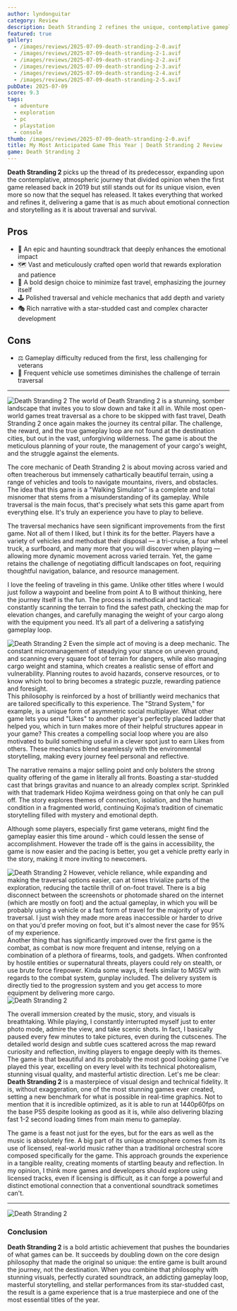 ```yaml
---
author: lyndonguitar
category: Review
description: Death Stranding 2 refines the unique, contemplative gameplay of its predecessor with polished mechanics, an epic story, and a bold, niche approach that challenges mainstream gaming norms.
featured: true
gallery:
  - /images/reviews/2025-07-09-death-stranding-2-0.avif
  - /images/reviews/2025-07-09-death-stranding-2-1.avif
  - /images/reviews/2025-07-09-death-stranding-2-2.avif
  - /images/reviews/2025-07-09-death-stranding-2-3.avif
  - /images/reviews/2025-07-09-death-stranding-2-4.avif
  - /images/reviews/2025-07-09-death-stranding-2-5.avif
pubDate: 2025-07-09
score: 9.3
tags:
  - adventure
  - exploration
  - pc
  - playstation
  - console
thumb: /images/reviews/2025-07-09-death-stranding-2-0.avif
title: My Most Anticipated Game This Year | Death Stranding 2 Review
game: Death Stranding 2
---
```


**Death Stranding 2** picks up the thread of its predecessor, expanding upon the contemplative, atmospheric journey that divided opinion when the first game released back in 2019 but still stands out for its unique vision, even more so now that the sequel has released. It takes everything that worked and refines it, delivering a game that is as much about emotional connection and storytelling as it is about traversal and survival.

## Pros
- 🎵 An epic and haunting soundtrack that deeply enhances the emotional impact  
- 🗺️ Vast and meticulously crafted open world that rewards exploration and patience  
- 🚶 A bold design choice to minimize fast travel, emphasizing the journey itself  
- 🕹️ Polished traversal and vehicle mechanics that add depth and variety  
- 🎭 Rich narrative with a star-studded cast and complex character development  

## Cons
- ⚖️ Gameplay difficulty reduced from the first, less challenging for veterans  
- 🔄 Frequent vehicle use sometimes diminishes the challenge of terrain traversal  

---

<div class="flex flex-col md:flex-row-reverse items-center gap-6 mb-12 pb-6 border-b border-slate-700">
  <img
    src=/images/reviews/2025-07-09-death-stranding-2-1.avif
    alt="Death Stranding 2"
    class="w-full md:w-2/5 rounded shadow"
  />
The world of Death Stranding 2 is a stunning, somber landscape that invites you to slow down and take it all in. While most open-world games treat traversal as a chore to be skipped with fast travel, Death Stranding 2 once again makes the journey its central pillar. The challenge, the reward, and the true gameplay loop are not found at the destination cities, but out in the vast, unforgiving wilderness. The game is about the meticulous planning of your route, the management of your cargo's weight, and the struggle against the elements.
</div>

The core mechanic of Death Stranding 2 is about moving across varied and often treacherous but immensely cathartically beautiful terrain, using a range of vehicles and tools to navigate mountains, rivers, and obstacles. The idea that this game is a "Walking Simulator" is a complete and total misnomer that stems from a misunderstanding of its gameplay. While traversal is the main focus, that's precisely what sets this game apart from everything else. It's truly an experience you have to play to believe.

The traversal mechanics have seen significant improvements from the first game. Not all of them I liked, but I think its for the better. Players have a variety of vehicles and methodsat their disposal — a tri-cruise, a four wheel truck, a surfboard, and many more that you will discover when playing — allowing more dynamic movement across varied terrain. Yet, the game retains the challenge of negotiating difficult landscapes on foot, requiring thoughtful navigation, balance, and resource management. 

I love the feeling of traveling in this game. Unlike other titles where I would just follow a waypoint and beeline from point A to B without thinking, here the journey itself is the fun. The process is methodical and tactical: constantly scanning the terrain to find the safest path, checking the map for elevation changes, and carefully managing the weight of your cargo along with the equipment you need. It’s all part of a delivering a satisfying gameplay loop.

<div class="flex flex-col md:flex-row items-center gap-6 mb-12 pb-6 border-b border-slate-700">
  <img
    src=/images/reviews/2025-07-09-death-stranding-2-2.avif
    alt="Death Stranding 2"
    class="w-full md:w-2/5 rounded shadow"
     />
Even the simple act of moving is a deep mechanic. The constant micromanagement of steadying your stance on uneven ground, and scanning every square foot of terrain for dangers, while also managing cargo weight and stamina, which creates a realistic sense of effort and vulnerability. Planning routes to avoid hazards, conserve resources, or to know which tool to bring becomes a strategic puzzle, rewarding patience and foresight. 
</div>
This philosophy is reinforced by a host of brilliantly weird mechanics that are tailored specifically to this experience. The "Strand System," for example, is a unique form of asymmetric social multiplayer. What other game lets you send "Likes" to another player's perfectly placed ladder that helped you, which in turn makes more of their helpful structures appear in your game? This creates a compelling social loop where you are also motivated to build something useful in a clever spot just to earn Likes from others. These mechanics blend seamlessly with the environmental storytelling, making every journey feel personal and reflective.

The narrative remains a major selling point and only bolsters the strong quality offering of the game in literally all fronts. Boasting a star-studded cast that brings gravitas and nuance to an already complex script. Sprinkled with that trademark Hideo Kojima weirdness going on that only he can pull off. The story explores themes of connection, isolation, and the human condition in a fragmented world, continuing Kojima’s tradition of cinematic storytelling filled with mystery and emotional depth.

Although some players, especially first game veterans, might find the gameplay easier this time around - which could lessen the sense of accomplishment. However the trade off is the gains in accessibility, the game is now easier and the pacing is better, you get a vehicle pretty early in the story, making it more inviting to newcomers. 
<div class="flex flex-col md:flex-row-reverse items-center gap-6 mb-12 pb-6 border-b border-slate-700">
  <img
    src=/images/reviews/2025-07-09-death-stranding-2-3.avif
    alt="Death Stranding 2"
    class="w-full md:w-2/5 rounded shadow"
     />
However, vehicle reliance, while expanding and making the traversal options easier, can at times trivialize parts of the exploration, reducing the tactile thrill of on-foot travel. There is a big disconnect between the screenshots or photomade shared on the internet (which are mostly on foot) and the actual gameplay, in which you will be probably using a vehicle or a fast form of travel for the majority of your traversal. I just wish they made more areas inaccessible or harder to drive on that you'd prefer moving on foot, but it's almost never the case for 95% of my experience.
</div>
Another thing that has significantly improved over the first game is the combat, as combat is now more frequent and intense, relying on a combination of a plethora of firearms, tools, and gadgets. When confronted by hostile entities or supernatural threats, players could rely on stealth, or use brute force firepower. Kinda some ways, it feels similar to MGSV with regards to the combat system, gunplay included. The delivery system is directly tied to the progression system and you get access to more equipment by delivering more cargo.
<div class="flex flex-col md:flex-row items-center gap-6 mb-12 pb-6 border-b border-slate-700">
  <img
    src=/images/reviews/2025-07-09-death-stranding-2-5.avif
    alt="Death Stranding 2"
    class="w-full md:w-2/5 rounded shadow"
     />

The overall immersion created by the music, story, and visuals is breathtaking. While playing, I constantly interrupted myself just to enter photo mode, admire the view, and take scenic shots. In fact, I basically paused every few minutes to take pictures, even during the cutscenes. The detailed world design and subtle cues scattered across the map reward curiosity and reflection, inviting players to engage deeply with its themes. The game is that beautiful and its probably the most good looking game I've played this year, excelling on every level with its technical photorealism, stunning visual quality, and masterful artistic direction. Let's me be clear: **Death Stranding 2** is a masterpiece of visual design and technical fidelity. It is, without exaggeration, one of the most stunning games ever created, setting a new benchmark for what is possible in real-time graphics. Not to mention that it is incredible optimized, as it is able to run at 1440p60fps on the base PS5 despite looking as good as it is, while also delivering blazing fast 1-2 second loading times from main menu to gameplay.
</div>
The game is a feast not just for the eyes, but for the ears as well as the music is absolutely fire. A big part of its unique atmosphere comes from its use of licensed, real-world music rather than a traditional orchestral score composed specifically for the game. This approach grounds the experience in a tangible reality, creating moments of startling beauty and reflection. In my opinion, I think more games and developers should explore using licensed tracks, even if licensing is difficult, as it can forge a powerful and distinct emotional connection that a conventional soundtrack sometimes can't.

---
<div class="flex flex-col md:flex-row-reverse items-center gap-6 mb-12 pb-6 border-b border-slate-700">
  <img
    src=/images/reviews/2025-07-09-death-stranding-2-4.avif
    alt="Death Stranding 2"
    class="w-full md:w-2/5 rounded shadow"
     />

<div> 

### Conclusion
**Death Stranding 2** is a bold artistic achievement that pushes the boundaries of what games can be. It succeeds by doubling down on the core design philosophy that made the original so unique: the entire game is built around the journey, not the destination. When you combine that philosophy with stunning visuals, perfectly curated soundtrack, an addicting gameplay loop, masterful storytelling, and stellar performances from its star-studded cast, the result is a game experience that is a true masterpiece and one of the most essential titles of the year.
</div>
</div>